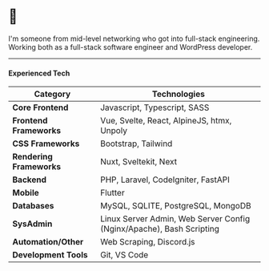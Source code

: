 # 👋

I'm someone from mid-level networking who got into full-stack engineering. Working both as a full-stack software engineer and WordPress developer.

--- 

#### Experienced Tech

| Category              | Technologies                                                                                                |
|-----------------------|-------------------------------------------------------------------------------------------------------------|
| **Core Frontend**     | Javascript, Typescript, SASS                                                                                |
| **Frontend Frameworks**| Vue, Svelte, React, AlpineJS, htmx, Unpoly                                                                  |
| **CSS Frameworks**    | Bootstrap, Tailwind                                                                                         |
| **Rendering Frameworks**         | Nuxt, Sveltekit, Next                                                                                       |
| **Backend**           | PHP, Laravel, CodeIgniter, FastAPI                                                                          |
| **Mobile**            | Flutter                                                                                                     |
| **Databases**         | MySQL, SQLITE, PostgreSQL, MongoDB                                                                          |
| **SysAdmin**          | Linux Server Admin, Web Server Config (Nginx/Apache), Bash Scripting                                        |
| **Automation/Other**  | Web Scraping, Discord.js                                                                                    |
| **Development Tools** | Git, VS Code     
